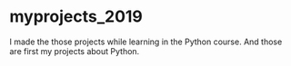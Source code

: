 # myprojects_2019

I made the those projects  while learning in the Python course. And those are first my projects about Python.
